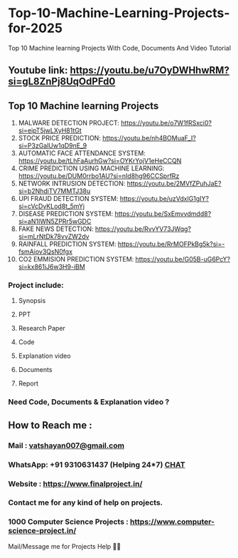# Top-10-Machine-Learning-Projects-for-2025
Top 10 Machine learning Projects With Code, Documents And Video Tutorial

## Youtube link: https://youtu.be/u7OyDWHhwRM?si=gL8ZnPj8UqOdPFd0

## Top 10 Machine learning Projects

1. MALWARE DETECTION PROJECT: https://youtu.be/o7W1fRSxci0?si=eipT5jwLXyH81tGt    
2. STOCK PRICE PREDICTION:    https://youtu.be/nh4BOMuaF_I?si=P3zGalUw1qD9nE_9
3. AUTOMATIC FACE ATTENDANCE SYSTEM: https://youtu.be/tLhFaAurhGw?si=OYKrYojV1eHeCCQN   
4. CRIME PREDICTION USING MACHINE LEARNING: https://youtu.be/DUM0rrbo1AU?si=nId8hg96CCSprfRz  
5. NETWORK INTRUSION DETECTION:    https://youtu.be/2MVfZPuhJaE?si=b2NhdiTV7MMTJ38u
6. UPI FRAUD DETECTION SYSTEM:   https://youtu.be/uzVdxlG1gIY?si=cVcDvKLod8t_5mYj
7. DISEASE PREDICTION SYSTEM:   https://youtu.be/SxEmvvdmdd8?si=aN1IWN5ZPRr5wGDC
8. FAKE NEWS DETECTION:   https://youtu.be/RvvYV73JWqg?si=mLrNtDk78vvZW2dv
9. RAINFALL PREDICTION SYSTEM:   https://youtu.be/RrMOFPkBg5k?si=-fsmAiov3QsN0fgx 
10. CO2 EMMISION PREDICTION SYSTEM:   https://youtu.be/G05B-uG6PcY?si=kx861iJ6w3H9-iBM

### Project include: 

1. Synopsis

2. PPT

3. Research Paper


4. Code

5. Explanation video

6. Documents

7. Report


### Need Code, Documents & Explanation video ? 

## How to Reach me :

### Mail : vatshayan007@gmail.com 

### WhatsApp: +91 9310631437 (Helping 24*7) **[CHAT](https://wa.me/message/CHWN2AHCPMAZK1)** 

### Website : https://www.finalproject.in/

### Contact me for any kind of help on projects.
### 1000 Computer Science Projects : https://www.computer-science-project.in/


Mail/Message me for Projects Help 🙏🏻
